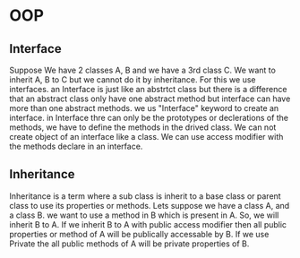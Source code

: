 # OOP
## Interface
Suppose We have 2 classes A, B and we have a 3rd class C. We want to inherit A, B to C but we cannot do it by inheritance. For this we use interfaces.
an Interface is just like an abstrtct class but there is a difference that an abstract class only have one abstract method but interface can have more than one abstract methods.
we us "Interface" keyword to create an interface.
in Interface thre can only be the prototypes or declerations of the methods, we have to define the methods in the drived class.
We can not create object of an interface like a class.
We can use access modifier with the methods declare in an interface.
## Inheritance
Inheritance is a term where a sub class is inherit to a base class or parent class to use its properties or methods.
Lets suppose we have a class A, and a class B. we want to use a method in B which is present in A. So, we will inherit B to A. If we inherit B to A with public access modifier then all public properties or method of A will be publically accessable by B. If we use Private the all public methods of A will be private properties of B.

